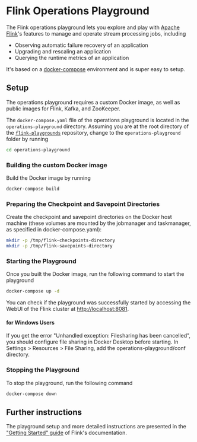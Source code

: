 # Flink Operations Playground

The Flink operations playground lets you explore and play with [Apache Flink](https://flink.apache.org)'s features to manage and operate stream processing jobs, including

* Observing automatic failure recovery of an application
* Upgrading and rescaling an application
* Querying the runtime metrics of an application

It's based on a [docker-compose](https://docs.docker.com/compose/) environment and is super easy to setup.

## Setup

The operations playground requires a custom Docker image, as well as public images for Flink, Kafka, and ZooKeeper. 

The `docker-compose.yaml` file of the operations playground is located in the `operations-playground` directory. Assuming you are at the root directory of the [`flink-playgrounds`](https://github.com/apache/flink-playgrounds) repository, change to the `operations-playground` folder by running

```bash
cd operations-playground
```

### Building the custom Docker image

Build the Docker image by running

```bash
docker-compose build
```

### Preparing the Checkpoint and Savepoint Directories

Create the checkpoint and savepoint directories on the Docker host machine (these volumes are mounted by the jobmanager and taskmanager, as specified in docker-compose.yaml):

```bash
mkdir -p /tmp/flink-checkpoints-directory
mkdir -p /tmp/flink-savepoints-directory
```

### Starting the Playground

Once you built the Docker image, run the following command to start the playground

```bash
docker-compose up -d
```

You can check if the playground was successfully started by accessing the WebUI of the Flink cluster at [http://localhost:8081](http://localhost:8081).

#### for Windows Users

If you get the error "Unhandled exception: Filesharing has been cancelled", you should configure file sharing in Docker Desktop before starting.
In Settings > Resources > File Sharing, add the operations-playground/conf directory.

### Stopping the Playground

To stop the playground, run the following command

```bash
docker-compose down
```

## Further instructions

The playground setup and more detailed instructions are presented in the
["Getting Started" guide](https://ci.apache.org/projects/flink/flink-docs-release-1.12/try-flink/flink-operations-playground.html) of Flink's documentation.
